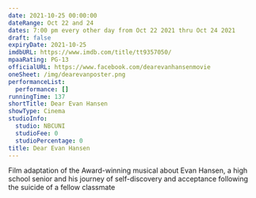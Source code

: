 ```yaml
---
date: 2021-10-25 00:00:00
dateRange: Oct 22 and 24
dates: 7:00 pm every other day from Oct 22 2021 thru Oct 24 2021
draft: false
expiryDate: 2021-10-25
imdbURL: https://www.imdb.com/title/tt9357050/
mpaaRating: PG-13
officialURL: https://www.facebook.com/dearevanhansenmovie
oneSheet: /img/dearevanposter.png
performanceList:
  performance: []
runningTime: 137
shortTitle: Dear Evan Hansen
showType: Cinema
studioInfo:
  studio: NBCUNI
  studioFee: 0
  studioPercentage: 0
title: Dear Evan Hansen
---
```


Film adaptation of the Award-winning musical about Evan Hansen, a high school senior and his journey of self-discovery and acceptance following the suicide of a fellow classmate